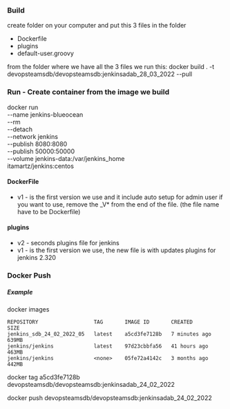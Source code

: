 
### Build ###
create folder on your computer and put this 3 files in the folder
* Dockerfile
* plugins
* default-user.groovy

from the folder where we have all the 3 files we run this:
docker build . -t devopsteamsdb/devopsteamsdb:jenkinsadab_28_03_2022 --pull

### Run - Create container from the image we build ###
docker run \
  --name jenkins-blueocean \
  --rm \
  --detach \
  --network jenkins \
  --publish 8080:8080 \
  --publish 50000:50000 \
  --volume jenkins-data:/var/jenkins_home \
  itamartz/jenkins:centos

#### DockerFile ####
* v1 - is the first version we use and it include auto setup for admin user
if you want to use, remove the _V* from the end of the file. (the file name have to be Dockerfile)

#### plugins ####
* v2 - seconds plugins file for jenkins
* v1 - is the first version we use, the new file is with updates plugins for jenkins 2.320

### Docker Push ###

##### Example #####
docker images
```
REPOSITORY                  TAG       IMAGE ID       CREATED         SIZE
jenkins_sdb_24_02_2022_05   latest    a5cd3fe7128b   7 minutes ago   639MB
jenkins/jenkins             latest    97d23cbbfa56   41 hours ago    463MB
jenkins/jenkins             <none>    05fe72a4142c   3 months ago    442MB
```

docker tag a5cd3fe7128b devopsteamsdb/devopsteamsdb:jenkinsadab_24_02_2022

docker push devopsteamsdb/devopsteamsdb:jenkinsadab_24_02_2022
 

